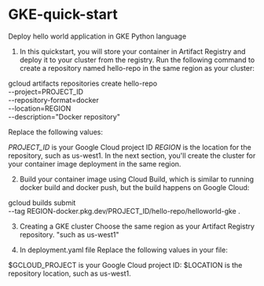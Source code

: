 # GKE-quick-start
Deploy hello world application in GKE
Python language

1. In this quickstart, you will store your container in Artifact Registry and deploy it to your cluster from the registry. 
Run the following command to create a repository named hello-repo in the same region as your cluster:

gcloud artifacts repositories create hello-repo \
    --project=PROJECT_ID \
    --repository-format=docker \
    --location=REGION \
    --description="Docker repository"
    
Replace the following values:

*PROJECT_ID* is your Google Cloud project ID
*REGION* is the location for the repository, such as us-west1. In the next section, you'll create the cluster for your container image deployment in the same region.

2. Build your container image using Cloud Build, which is similar to running docker build and docker push, but the build happens on Google Cloud:

gcloud builds submit \
  --tag REGION-docker.pkg.dev/PROJECT_ID/hello-repo/helloworld-gke .
  
3. Creating a GKE cluster
Choose the same region as your Artifact Registry repository.
"such as us-west1"

4.  In deployment.yaml file 
Replace the following values in your file:

$GCLOUD_PROJECT is your Google Cloud project ID:
$LOCATION is the repository location, such as us-west1.
